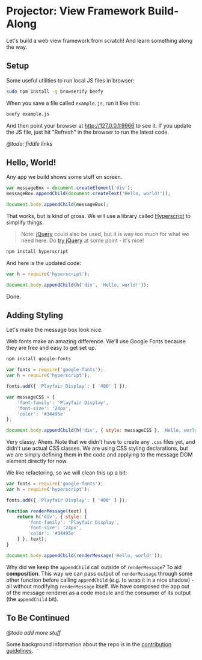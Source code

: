 
# Projector: View Framework Build-Along

Let's build a web view framework from scratch! And learn something along the way.

## Setup

Some useful utilities to run local JS files in browser:

```sh
sudo npm install -g browserify beefy
```

When you save a file called `example.js`, run it like this:

```sh
beefy example.js
```

And then point your browser at http://127.0.0.1:9966 to see it. If you update the JS file, just hit "Refresh" in the browser to run the latest code.

*@todo: fiddle links*

## Hello, World!

Any app we build shows some stuff on screen.

```js
var messageBox = document.createElement('div');
messageBox.appendChild(document.createText('Hello, world!'));

document.body.appendChild(messageBox);
```

That works, but is kind of gross. We will use a library called [Hyperscript](https://github.com/dominictarr/hyperscript) to simplify things.

> Note: [jQuery](https://jquery.com/) could also be used, but it is way too much for what we need here. Do [try jQuery](http://learn.jquery.com/) at some point - it's nice!

```sh
npm install hyperscript
```

And here is the updated code:

```js
var h = require('hyperscript');

document.body.appendChild(h('div', 'Hello, world!'));
```

Done.

## Adding Styling

Let's make the message box look nice.

Web fonts make an amazing difference. We'll use Google Fonts because they are free and easy to get set up.

```sh
npm install google-fonts
```

```js
var fonts = require('google-fonts');
var h = require('hyperscript');

fonts.add({ 'Playfair Display': [ '400' ] });

var messageCSS = {
    'font-family': 'Playfair Display',
    'font-size': '24px',
    'color': '#34495e'
};

document.body.appendChild(h('div', { style: messageCSS }, 'Hello, world!'));
```

Very classy. Ahem. Note that we didn't have to create any `.css` files yet, and didn't use actual CSS classes. We are using CSS styling declarations, but we are simply defining them in the code and applying to the message DOM element directly for now.

We like refactoring, so we will clean this up a bit:

```js
var fonts = require('google-fonts');
var h = require('hyperscript');

fonts.add({ 'Playfair Display': [ '400' ] });

function renderMessage(text) {
    return h('div', { style: {
        'font-family': 'Playfair Display',
        'font-size': '24px',
        'color': '#34495e'
    } }, text);
}

document.body.appendChild(renderMessage('Hello, world!'));
```

Why did we keep the `appendChild` call outside of `renderMessage`? To aid **composition**. This way we can pass output of `renderMessage` through some other function before calling `appendChild` (e.g. to wrap it in a nice shadow) - all without modifying `renderMessage` itself. We have composed the app out of the message renderer as a code module and the consumer of its output (the `appendChild` bit).

## To Be Continued

*@todo add more stuff*

Some background information about the repo is in the [contribution guidelines](CONTRIBUTING.md).


